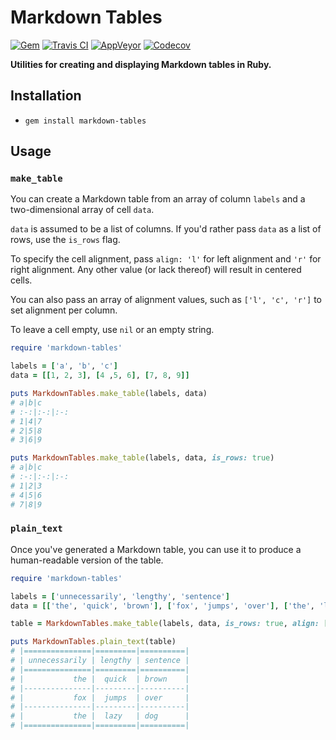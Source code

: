 # Markdown Tables

[![Gem](https://img.shields.io/gem/v/markdown-tables.svg)](https://rubygems.org/gems/markdown-tables)
[![Travis CI](https://travis-ci.org/christopher-dG/markdown-tables.svg?branch=master)](https://travis-ci.org/christopher-dG/markdown-tables)
[![AppVeyor](https://ci.appveyor.com/api/projects/status/sfqh4ouq46qjuxvx/branch/master?svg=true)](https://ci.appveyor.com/project/christopher-dG/markdown-tables/branch/master)
[![Codecov](https://codecov.io/gh/christopher-dG/markdown-tables/branch/master/graph/badge.svg)](https://codecov.io/gh/christopher-dG/markdown-tables)


**Utilities for creating and displaying Markdown tables in Ruby.**

## Installation
* `gem install markdown-tables`

## Usage

### `make_table`
You can create a Markdown table from an array of column `labels` and a two-dimensional array of cell `data`.

`data` is assumed to be a list of columns.
If you'd rather pass `data` as a list of rows, use the `is_rows` flag.

To specify the cell alignment, pass `align: 'l'` for left alignment and `'r'` for right alignment.
Any other value (or lack thereof) will result in centered cells.

You can also pass an array of alignment values, such as `['l', 'c', 'r']` to set alignment per column.

To leave a cell empty, use `nil` or an empty string.

```ruby
require 'markdown-tables'

labels = ['a', 'b', 'c']
data = [[1, 2, 3], [4 ,5, 6], [7, 8, 9]]

puts MarkdownTables.make_table(labels, data)
# a|b|c
# :-:|:-:|:-:
# 1|4|7
# 2|5|8
# 3|6|9

puts MarkdownTables.make_table(labels, data, is_rows: true)
# a|b|c
# :-:|:-:|:-:
# 1|2|3
# 4|5|6
# 7|8|9
```

### `plain_text`
Once you've generated a Markdown table, you can use it to produce a human-readable version of the table.

```ruby
require 'markdown-tables'

labels = ['unnecessarily', 'lengthy', 'sentence']
data = [['the', 'quick', 'brown'], ['fox', 'jumps', 'over'], ['the', 'lazy', 'dog']]

table = MarkdownTables.make_table(labels, data, is_rows: true, align: ['r', 'c', 'l'])

puts MarkdownTables.plain_text(table)
# |===============|=========|==========|
# | unnecessarily | lengthy | sentence |
# |===============|=========|==========|
# |           the |  quick  | brown    |
# |---------------|---------|----------|
# |           fox |  jumps  | over     |
# |---------------|---------|----------|
# |           the |  lazy   | dog      |
# |===============|=========|==========|
```
